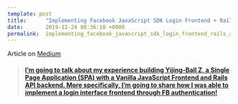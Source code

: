 ```yaml
---
template: post
title:      "Implementing Facebook JavaScript SDK Login Frontend + Rails API Backend"
date:       2019-12-24 00:36:18 +0000
permalink:  implementing_facebook_javascript_sdk_login_frontend_rails_api_backend
---
```



Article on [Medium](https://medium.com/@fbohorqu/implementing-facebook-js-sdk-login-frontend-rails-api-backend-62bcbaa3f7da)

<blockquote class="embedly-card"><h4><a class="embedly-card" data-card-controls="0" href="https://medium.com/@fbohorqu/implementing-facebook-js-sdk-login-frontend-rails-api-backend-62bcbaa3f7da"> I’m going to talk about my experience building Yijing-Ball Z, a Single Page Application (SPA) with a Vanilla JavaScript Frontend and Rails API backend. More specifically, I’m going to share how I was able to implement a login interface frontend through FB authentication!</a>
<script async src="//cdn.embedly.com/widgets/platform.js" charset="UTF-8"></script></p></blockquote>

